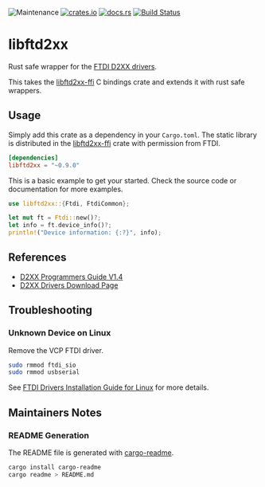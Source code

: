 ![Maintenance](https://img.shields.io/badge/maintenance-as--is-yellow.svg)
[![crates.io](https://img.shields.io/crates/v/libftd2xx.svg)](https://crates.io/crates/libftd2xx)
[![docs.rs](https://docs.rs/libftd2xx/badge.svg)](https://docs.rs/libftd2xx/)
[![Build Status](https://travis-ci.com/newAM/libftd2xx-rs.svg?branch=master)](https://travis-ci.com/newAM/libftd2xx-rs)

# libftd2xx

Rust safe wrapper for the [FTDI D2XX drivers].

This takes the [libftd2xx-ffi] C bindings crate and extends it with rust
safe wrappers.

## Usage
Simply add this crate as a dependency in your `Cargo.toml`.
The static library is distributed in the [libftd2xx-ffi] crate with
permission from FTDI.

```toml
[dependencies]
libftd2xx = "~0.9.0"
```

This is a basic example to get your started.
Check the source code or documentation for more examples.
```rust
use libftd2xx::{Ftdi, FtdiCommon};

let mut ft = Ftdi::new()?;
let info = ft.device_info()?;
println!("Device information: {:?}", info);
```

## References

* [D2XX Programmers Guide V1.4]
* [D2XX Drivers Download Page]

## Troubleshooting
### Unknown Device on Linux
Remove the VCP FTDI driver.
```bash
sudo rmmod ftdi_sio
sudo rmmod usbserial
```
See [FTDI Drivers Installation Guide for Linux] for more details.

## Maintainers Notes
### README Generation
The README file is generated with [cargo-readme].

```bash
cargo install cargo-readme
cargo readme > README.md
```

[cargo-readme]: https://github.com/livioribeiro/cargo-readme
[D2XX Drivers Download Page]: https://www.ftdichip.com/Drivers/D2XX.htm
[D2xx Programmers Guide V1.4]: https://www.ftdichip.com/Support/Documents/ProgramGuides/D2XX_Programmer's_Guide(FT_000071).pdf
[FTDI D2XX drivers]: https://www.ftdichip.com/Drivers/D2XX.htm
[FTDI Drivers Installation Guide for Linux]: http://www.ftdichip.cn/Support/Documents/AppNotes/AN_220_FTDI_Drivers_Installation_Guide_for_Linux.pdf
[libftd2xx-ffi]: https://github.com/newAM/libftd2xx-ffi-rs
